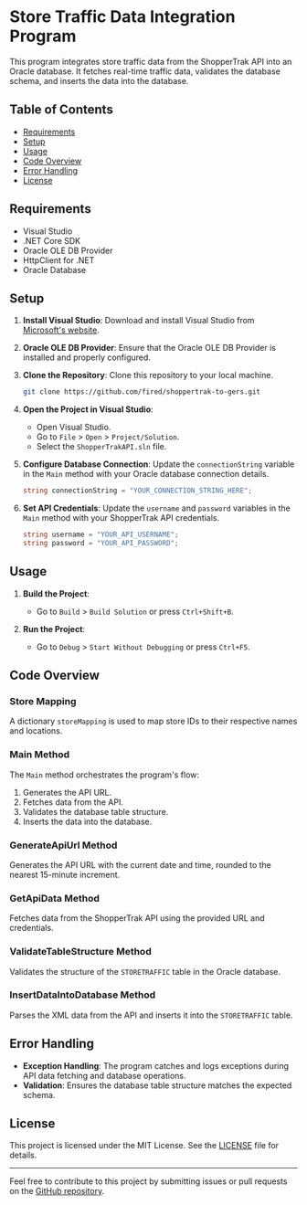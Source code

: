 # Store Traffic Data Integration Program

This program integrates store traffic data from the ShopperTrak API into an Oracle database. It fetches real-time traffic data, validates the database schema, and inserts the data into the database.

## Table of Contents
- [Requirements](#requirements)
- [Setup](#setup)
- [Usage](#usage)
- [Code Overview](#code-overview)
- [Error Handling](#error-handling)
- [License](#license)

## Requirements
- Visual Studio
- .NET Core SDK
- Oracle OLE DB Provider
- HttpClient for .NET
- Oracle Database

## Setup

1. **Install Visual Studio**: Download and install Visual Studio from [Microsoft's website](https://visualstudio.microsoft.com/downloads/).

2. **Oracle OLE DB Provider**: Ensure that the Oracle OLE DB Provider is installed and properly configured.

3. **Clone the Repository**: Clone this repository to your local machine.
    ```sh
    git clone https://github.com/fired/shoppertrak-to-gers.git
    ```

4. **Open the Project in Visual Studio**:
    - Open Visual Studio.
    - Go to `File` > `Open` > `Project/Solution`.
    - Select the `ShopperTrakAPI.sln` file.

5. **Configure Database Connection**: Update the `connectionString` variable in the `Main` method with your Oracle database connection details.
    ```csharp
    string connectionString = "YOUR_CONNECTION_STRING_HERE";
    ```

6. **Set API Credentials**: Update the `username` and `password` variables in the `Main` method with your ShopperTrak API credentials.
    ```csharp
    string username = "YOUR_API_USERNAME";
    string password = "YOUR_API_PASSWORD";
    ```

## Usage

1. **Build the Project**:
    - Go to `Build` > `Build Solution` or press `Ctrl+Shift+B`.

2. **Run the Project**:
    - Go to `Debug` > `Start Without Debugging` or press `Ctrl+F5`.

## Code Overview

### Store Mapping
A dictionary `storeMapping` is used to map store IDs to their respective names and locations.

### Main Method
The `Main` method orchestrates the program's flow:
1. Generates the API URL.
2. Fetches data from the API.
3. Validates the database table structure.
4. Inserts the data into the database.

### GenerateApiUrl Method
Generates the API URL with the current date and time, rounded to the nearest 15-minute increment.

### GetApiData Method
Fetches data from the ShopperTrak API using the provided URL and credentials.

### ValidateTableStructure Method
Validates the structure of the `STORETRAFFIC` table in the Oracle database.

### InsertDataIntoDatabase Method
Parses the XML data from the API and inserts it into the `STORETRAFFIC` table.

## Error Handling
- **Exception Handling**: The program catches and logs exceptions during API data fetching and database operations.
- **Validation**: Ensures the database table structure matches the expected schema.

## License
This project is licensed under the MIT License. See the [LICENSE](LICENSE) file for details.

---

Feel free to contribute to this project by submitting issues or pull requests on the [GitHub repository](https://github.com/fired/shoppertrak-to-gers.git).
